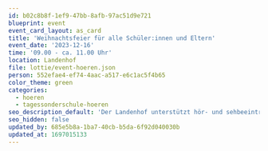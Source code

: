 ```yaml
---
id: b02c8b8f-1ef9-47bb-8afb-97ac51d9e721
blueprint: event
event_card_layout: as_card
title: 'Weihnachtsfeier für alle Schüler:innen und Eltern'
event_date: '2023-12-16'
time: '09.00 - ca. 11.00 Uhr'
location: Landenhof
file: lottie/event-hoeren.json
person: 552efae4-ef74-4aac-a517-e6c1ac5f4b65
color_theme: green
categories:
  - hoeren
  - tagessonderschule-hoeren
seo_description_default: 'Der Landenhof unterstützt hör- und sehbeeinträchtigte Kinder & Jugendliche in ihrem selbstbestimmten Leben durch Förderung ihrer Fähigkeiten & Entwicklung'
seo_hidden: false
updated_by: 685e5b8a-1ba7-40cb-b5da-6f92d040030b
updated_at: 1697015133
---
```

